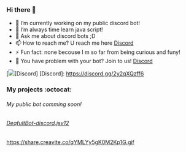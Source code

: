 ### Hi there 👋
- 🔭 I’m currently working on my public discord bot!
- 🌱 I’m always time learn java script!
- 💬 Ask me about discord bots ;D
- 📫 How to reach me? U reach me here [Discord](https://discord.gg/2y2qXQzff6)
- ⚡ Fun fact: none becouse I m so far from being curious and funy!
- :eyes: You have problem with your bot? Join to us! [Discord](https://discord.gg/2y2qXQzff6)

[<img  src="https://cdn.discordapp.com/attachments/898227147255197716/898287238977323019/static.png" />[Discord]
[Discord]: https://discord.gg/2y2qXQzff6
### My projects :octocat:
###### My public bot comming soon!
###### [DeafultBot-discord.jsv12](https://github.com/AntyDeveloper/DeafultBot-discord.jsv12)
<!--
**AntyDeveloper/AntyDeveloper** is a ✨ _special_ ✨ repository because its `README.md` (this file) appears on your GitHub profile.

- 🔭 I’m currently working on my public discord bot!
- 🌱 I’m always time learn java script!
- 💬 Ask me about discord bots ;D
- 📫 How to reach me? U reach me here https://discord.gg/2y2qXQzff6
- ⚡ Fun fact: none becouse I m so far from being curious and funy!
-->
https://share.creavite.co/qYMLYy5gK0M2Kp1G.gif
